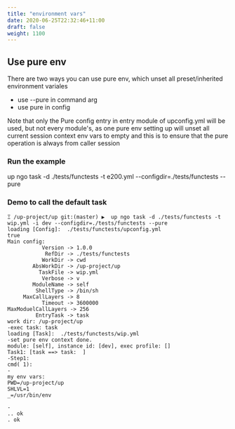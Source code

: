 ```yaml
---
title: "environment vars"
date: 2020-06-25T22:32:46+11:00
draft: false
weight: 1100
---
```


## Use pure env

There are two ways you can use pure env, which unset all preset/inherited environment variales

* use --pure in command arg
* use pure in config

Note that only the Pure config entry in entry module of upconfig.yml will be used, but not every module's, as one pure env setting up will unset all current session context env vars to empty and this is to ensure that the pure operation is always from caller session

### Run the example

up ngo task -d ./tests/functests -t e200.yml --configdir=./tests/functests --pure

### Demo to call the default task

```
Ξ /up-project/up git:(master) ▶  up ngo task -d ./tests/functests -t wip.yml -i dev --configdir=./tests/functests --pure
loading [Config]:  ./tests/functests/upconfig.yml
true
Main config:
           Version -> 1.0.0
            RefDir -> ./tests/functests
           WorkDir -> cwd
        AbsWorkDir -> /up-project/up
          TaskFile -> wip.yml
           Verbose -> v
        ModuleName -> self
         ShellType -> /bin/sh
     MaxCallLayers -> 8
           Timeout -> 3600000
MaxModuelCallLayers -> 256
         EntryTask -> task
work dir: /up-project/up
-exec task: task
loading [Task]:  ./tests/functests/wip.yml
-set pure env context done.
module: [self], instance id: [dev], exec profile: []
Task1: [task ==> task:  ]
-Step1:
cmd( 1):
-
my env vars:
PWD=/up-project/up
SHLVL=1
_=/usr/bin/env

-
.. ok
. ok
```
